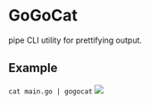 # GoGoCat
pipe CLI utility for prettifying output.

## Example
```cat main.go | gogocat```
![](readme.gif)